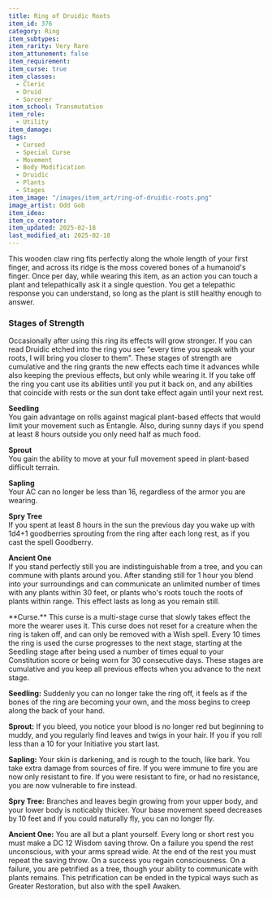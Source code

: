 ```yaml
---
title: Ring of Druidic Roots
item_id: 376
category: Ring
item_subtypes:
item_rarity: Very Rare
item_attunement: false
item_requirement:
item_curse: true
item_classes:
  - Cleric
  - Druid
  - Sorcerer
item_school: Transmutation
item_role:
  - Utility
item_damage:
tags:
  - Cursed
  - Special Curse
  - Movement
  - Body Modification
  - Druidic
  - Plants
  - Stages
item_image: "/images/item_art/ring-of-druidic-roots.png"
image_artist: Odd Gob
item_idea:
item_co_creator:
item_updated: 2025-02-18
last_modified_at: 2025-02-18
---
```


This wooden claw ring fits perfectly along the whole length of your first finger, and across its ridge is the moss covered bones of a humanoid's finger.
Once per day, while wearing this item, as an action you can touch a plant and telepathically ask it a single question. You get a telepathic response you can understand, so long as the plant is still healthy enough to answer.

### Stages of Strength
Occasionally after using this ring its effects will grow stronger. If you can read Druidic etched into the ring you see "every time you speak with your roots, I will bring you closer to them". These stages of strength are cumulative and the ring grants the new effects each time it advances while also keeping the previous effects, but only while wearing it. If you take off the ring you cant use its abilities until you put it back on, and any abilities that coincide with rests or the sun dont take effect again until your next rest.

**Seedling**  
You gain advantage on rolls against magical plant-based effects that would limit your movement such as <magic-spell>Entangle</magic-spell>. Also, during sunny days if you spend at least 8 hours outside you only need half as much food.

**Sprout**  
You gain the ability to move at your full movement speed in plant-based difficult terrain.

**Sapling**  
Your AC can no longer be less than 16, regardless of the armor you are wearing. 

**Spry Tree**  
If you spent at least 8 hours in the sun the previous day you wake up with 1d4+1 goodberries sprouting from the ring after each long rest, as if you cast the spell <magic-spell>Goodberry</magic-spell>.

**Ancient One**  
If you stand perfectly still you are indistinguishable from a tree, and you can commune with plants around you. 
After standing still for 1 hour you blend into your surroundings and can communicate an unlimited number of times with any plants within 30 feet, or plants who's roots touch the roots of plants within range. This effect lasts as long as you remain still.

<!--excerpt-->

<div class="curse">
**Curse.** This curse is a multi-stage curse that slowly takes effect the more the wearer uses it. This curse does not reset for a creature when the ring is taken off, and can only be removed with a <magic-spell>Wish</magic-spell> spell. Every 10 times the ring is used the curse progresses to the next stage, starting at the Seedling stage after being used a number of times equal to your Constitution score or being worn for 30 consecutive days. These stages are cumulative and you keep all previous effects when you advance to the next stage.

**Seedling:** Suddenly you can no longer take the ring off, it feels as if the bones of the ring are becoming your own, and the moss begins to creep along the back of your hand.

**Sprout:** If you bleed, you notice your blood is no longer red but beginning to muddy, and you regularly find leaves and twigs in your hair. If you if you roll less than a 10 for your Initiative you start last.

**Sapling:** Your skin is darkening, and is rough to the touch, like bark. You take extra damage from sources of fire. If you were immune to fire you are now only resistant to fire. If you were resistant to fire, or had no resistance, you are now vulnerable to fire instead.

**Spry Tree:** Branches and leaves begin growing from your upper body, and your lower body is noticably thicker. Your base movement speed decreases by 10 feet and if you could naturally fly, you can no longer fly.

**Ancient One:** You are all but a plant yourself. Every long or short rest you must make a DC 12 Wisdom saving throw. On a failure you spend the rest unconscious, with your arms spread wide. At the end of the rest you must repeat the saving throw. On a success you regain consciousness. On a failure, you are petrified as a tree, though your ability to communicate with plants remains. This petrification can be ended in the typical ways such as <magic-spell>Greater Restoration</magic-spell>, but also with the spell <magic-spell>Awaken</magic-spell>. 

</div>